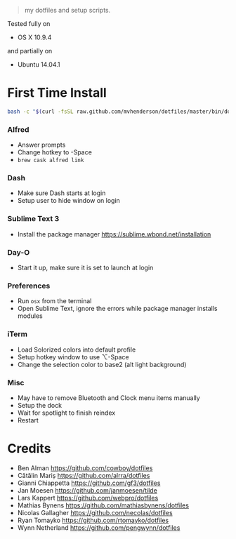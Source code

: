 > my dotfiles and setup scripts.

Tested fully on 

* OS X 10.9.4 

and partially on 

* Ubuntu 14.04.1

First Time Install
==================

```bash
bash -c "$(curl -fsSL raw.github.com/mvhenderson/dotfiles/master/bin/dotfiles)"
```

### Alfred

* Answer prompts
* Change hotkey to -Space
* `brew cask alfred link`

### Dash

* Make sure Dash starts at login
* Setup user to hide window on login

### Sublime Text 3

* Install the package manager <https://sublime.wbond.net/installation>

### Day-O

* Start it up, make sure it is set to launch at login

### Preferences

* Run `osx` from the terminal
* Open Sublime Text, ignore the errors while package manager installs modules

### iTerm

* Load Solorized colors into default profile
* Setup hotkey window to use ⌥-Space
* Change the selection color to base2 (alt light background)

### Misc

* May have to remove Bluetooth and Clock menu items manually
* Setup the dock
* Wait for spotlight to finish reindex
* Restart


Credits
=======

* Ben Alman <https://github.com/cowboy/dotfiles>
* Cătălin Mariș <https://github.com/alrra/dotfiles>
* Gianni Chiappetta <https://github.com/gf3/dotfiles>
* Jan Moesen <https://github.com/janmoesen/tilde>
* Lars Kappert <https://github.com/webpro/dotfiles>
* Mathias Bynens <https://github.com/mathiasbynens/dotfiles>
* Nicolas Gallagher <https://github.com/necolas/dotfiles>
* Ryan Tomayko <https://github.com/rtomayko/dotfiles>
* Wynn Netherland <https://github.com/pengwynn/dotfiles>
